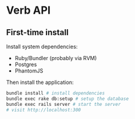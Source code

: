 Verb API
======


First-time install
------------------

Install system dependencies:
* Ruby/Bundler (probably via RVM)
* Postgres
* PhantomJS

Then install the application:

```bash
bundle install # install dependencies
bundle exec rake db:setup # setup the database
bundle exec rails server # start the server 
# visit http://localhost:300
```
